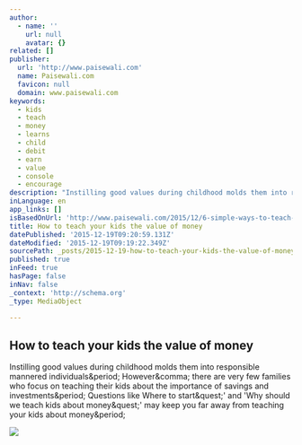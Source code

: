 ```yaml
---
author:
  - name: ''
    url: null
    avatar: {}
related: []
publisher:
  url: 'http://www.paisewali.com'
  name: Paisewali.com
  favicon: null
  domain: www.paisewali.com
keywords:
  - kids
  - teach
  - money
  - learns
  - child
  - debit
  - earn
  - value
  - console
  - encourage
description: "Instilling good values during childhood molds them into responsible mannered individuals. However, there are very few families who focus on teaching their kids about the importance of savings and investments. Questions like Where to start?' and 'Why should we teach kids about money?' may keep you far away from teaching your kids about money."
inLanguage: en
app_links: []
isBasedOnUrl: 'http://www.paisewali.com/2015/12/6-simple-ways-to-teach-kids-about-money/'
title: How to teach your kids the value of money
datePublished: '2015-12-19T09:20:59.131Z'
dateModified: '2015-12-19T09:19:22.349Z'
sourcePath: _posts/2015-12-19-how-to-teach-your-kids-the-value-of-money.md
published: true
inFeed: true
hasPage: false
inNav: false
_context: 'http://schema.org'
_type: MediaObject

---
```

<article style=""><h1>How to teach your kids the value of money</h1><p>Instilling good values during childhood molds them into responsible mannered individuals&amp;period; However&amp;comma; there are very few families who focus on teaching their kids about the importance of savings and investments&amp;period; Questions like Where to start&amp;quest;' and 'Why should we teach kids about money&amp;quest;' may keep you far away from teaching your kids about money&amp;period;</p><img src="http://www.paisewali.com/test/wp-content/uploads/2014/06/ID-100249522.jpg" /></article>